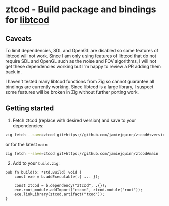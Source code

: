# ztcod - Build package and bindings for [libtcod](https://github.com/libtcod/libtcod)

## Caveats

To limit dependencies, SDL and OpenGL are disabled so some features of libtcod will not work. Since I am only using features of libtcod that do not require SDL and OpenGL such as the noise and FOV algorithms, I will not get these dependencies working but I'm happy to review a PR adding them back in. 

I haven't tested many libtcod functions from Zig so cannot guarantee all bindings are currently working. Since libtcod is a large library, I suspect some features will be broken in Zig without further porting work.

## Getting started

1. Fetch ztcod (replace <version> with desired version) and save to your dependencies:
```bash
zig fetch --save=ztcod git+https://github.com/jamiejquinn/ztcod#<version>
```
or for the latest `main`:
```bash
zig fetch --save=ztcod git+https://github.com/jamiejquinn/ztcod#main
```

2. Add to your `build.zig`:

```zig
pub fn build(b: *std.Build) void {
    const exe = b.addExecutable(.{ ... });

    const ztcod = b.dependency("ztcod", .{});
    exe.root_module.addImport("ctcod", ztcod.module("root"));
    exe.linkLibrary(ztcod.artifact("tcod"));
}
```
